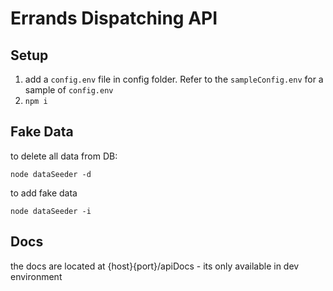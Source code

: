 # Errands Dispatching API

## Setup
1. add a `config.env` file in config folder. Refer to the `sampleConfig.env` for a sample of `config.env`
2. `npm i`

## Fake Data
to delete all data from DB:
```
node dataSeeder -d
```
to add fake data
```
node dataSeeder -i
```

## Docs
the docs are located at {host}{port}/apiDocs - its only available in dev environment

